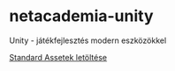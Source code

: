 # netacademia-unity
Unity - játékfejlesztés modern eszközökkel

[Standard Assetek letöltése](https://assetstore.unity.com/packages/essentials/asset-packs/standard-assets-32351)
